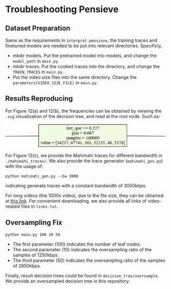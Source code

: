 # Troubleshooting Pensieve

## Dataset Preparation

Same as the requirements in ``interpret-pensieve``, the training traces and finetuned models are needed to be put into relevant directories. Specificly,
- mkdir models. Put the pretrained model into models, and change the `model_path` in `main.py`.
- mkdir traces. Put the cooked traces into the directory, and change the `TRAIN_TRACES` in `main.py`.
- Put the video size files into the same directory. Change the `parameters[VIDEO_SIZE_FILE]` in `main.py`.

## Results Reproducing

For Figure 12(a) and 12(b), the frequencies can be obtained by viewing the `.svg` visualization of the decision tree, and read at the root node. Such as: 

![](./doc/root.png)

For Figure 12(c), we provide the Mahimahi traces for different bandwidth in `./mahimahi_traces/`. We also provide the trace generator (`mahimahi_gen.py`) with the usage of:
```
python mahimahi_gen.py --bw 3000
```
indicating generate traces with a constant bandwidth of 3000kbps.

For long videos (the 1000s video), due to the file size, they can be obtained at [this link](https://github.com/transys-project/pitree-dataset/tree/master/video_long). For convenient downloading, we also provide all links of video-related files in `links.txt`.

## Oversampling Fix

```
python main.py 100 10 50
```
- The first parameter (100) indicates the number of leaf nodes. 
- The second parameter (10) indicates the oversampling ratio of the samples of 1250kbps.
- The third parameter (50) indicates the oversampling ratio of the samples of 2850kbps.

Finally, result decision trees could be found in `decision_tree/oversample`. We provide an oversampled decision tree in this repository.

